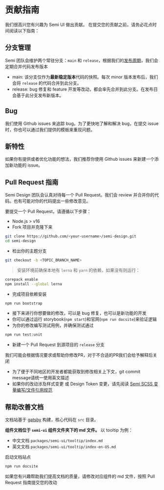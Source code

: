 # 贡献指南

我们很高兴您有兴趣为 Semi UI 做出贡献。 在提交您的贡献之前，请务必花点时间阅读以下指南：

## 分支管理
Semi 团队会维护两个常驻分支：`main` 和 `release`，根据我们的[发布周期](https://semi.design/zh-CN/start/changelog)，我们会定期合并代码发布版本
 - main: 该分支仅作为**最新稳定版本**代码的快照。每次 minor 版本发布后，我们会将 `release` 的代码合并到此分支。
 - release: bug 修复和 feature 开发等改动，都会率先合并到此分支。在发布日会基于此分支发布新版本。
## Bug
我们使用 Github issues 来追踪 bug。为了更快地了解和解决 bug，在提交 issue 时，你也可以通过我们提供的模板来重现问题。
## 新特性
如果你有提供或者优化功能的想法，我们推荐你使用 Github issues 来新建一个添加新功能的 issue。

## Pull Request 指南
Semi Design 团队会认真对待每一个 Pull Request。我们会 review 并合并你的代码。也有可能对你的代码提出一些修改意见。

要提交一个 Pull Request，请遵循以下步骤：
 - Node.js > v16
 - Fork 项目并克隆下来
```bash
git clone https://github.com/<your-username>/semi-design.git
cd semi-design
```
 - 检出你的主题分支
```bash
git checkout -b <TOPIC_BRANCH_NAME>
```
>安装环境前确保本地有 `lerna` 和 `yarn` 的依赖，如果没有则运行：
```bash
corepack enable
npm install --global lerna
```
 - 完成项目依赖安装
```bash
npm run bootstrap
```
 - 接下来进行你想要做的修改，可以是 bug 修复，也可以是新功能的开发
 - 你可以通过运行 storybook(`npm start`)和官网(`npm run docsite`)来验证逻辑
 - 为你的修改编写测试用例，并确保测试通过
```bash
npm run test:unit
```
 - 新建一个 Pull Request 到源项目的 `release` 分支

我们可能会根据情况要求或帮助你修改PR，对于不合适的PR我们会给予解释后关闭

- 为了便于不同地区的开发者都能获取到修改相关上下文，git commit message请统一使用英文描述
- 如果你的改动涉及样式变更 或 Design Token 变更，请先阅读 [Semi SCSS 变量编写/文件引用规范](https://bytedance.feishu.cn/docx/doxcnQ7uom1zmEtn28dI7G1hopb)

## 帮助改善文档
文档站基于 [gatsby](https://www.gatsbyjs.com/) 构建，核心代码在 `src` 目录。

**组件文档位于 `semi-ui` 组件文件夹下的 md 文件。** 以 tooltip 为例：

* 中文文档 `packages/semi-ui/tooltip/index.md` 
* 英文文档 `packages/semi-ui/tooltip/index-en-US.md`

启动文档站点
```sh
npm run docsite
```
如果您有兴趣帮助我们提高文档的质量，请修改对应组件的 md 文件，按照 Pull Request 指南提交您的改动
